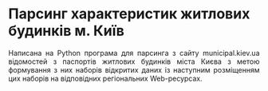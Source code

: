 # Парсинг характеристик житлових будинків м. Київ
<p align="justify">Написана на Python програма для парсинга з сайту municipal.kiev.ua відомостей з паспортів житлових будинків міста Києва з метою формування з них наборів відкритих даних із наступним розміщенням цих наборів на відповідних регіональних Web-ресурсах.</p>
